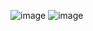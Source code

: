 ![image](https://github.com/davlat777/6semsetr/assets/113089483/b12dfb1f-6670-4885-94fc-31fe16d4e870)
![image](https://github.com/davlat777/6semsetr/assets/113089483/01458323-4a9c-41c6-a4ca-1a926491b605)

